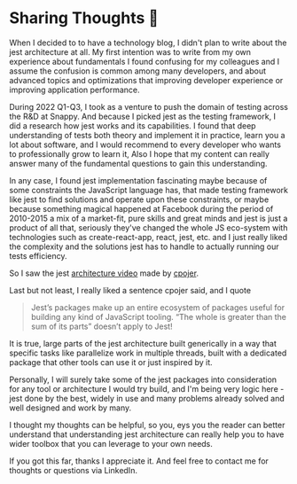 # Sharing Thoughts 🦉

When I decided to to have a technology blog, I didn't plan to write about the jest architecture at all.
My first intention was to write from my own experience about fundamentals I found confusing for my colleagues and I assume the confusion is common among many developers, and about advanced topics and optimizations that improving developer experience or improving application performance.

During 2022 Q1-Q3, I took as a venture to push the domain of testing across the R&D at Snappy.
And because I picked jest as the testing framework, I did a research how jest works and its capabilities.
I found that deep understanding of tests both theory and implement it in practice, learn you a lot about software, and I would recommend to every developer who wants to professionally grow to learn it, Also I hope that my content can really answer many of the fundamental questions to gain this understanding.

In any case, I found jest implementation fascinating maybe because of some constraints the JavaScript language has, that made testing framework like jest to find solutions and operate upon these constraints, or maybe because something magical happened at Facebook during the period of 2010-2015 a mix of a market-fit, pure skills and great minds and jest is just a product of all that, seriously they've changed the whole JS eco-system with technologies such as create-react-app, react, jest, etc. and I just really liked the complexity and the solutions jest has to handle to actually running our tests efficiency.

So I saw the jest [architecture video](https://jestjs.io/docs/architecture) made by [cpojer](https://github.com/cpojer).

Last but not least, I really liked a sentence cpojer said, and I quote

> Jest’s packages make up an entire ecosystem of packages useful for building any kind of JavaScript tooling.
> “The whole is greater than the sum of its parts” doesn’t apply to Jest!

It is true, large parts of the jest architecture built generically in a way that specific tasks like parallelize work in multiple threads,
built with a dedicated package that other tools can use it or just inspired by it.

Personally, I will surely take some of the jest packages into consideration for any tool or architecture I would try build, and I'm being very logic here - jest done by the best, widely in use and many problems already solved and well designed and work by many.

I thought my thoughts can be helpful, so you, eys you the reader can better understand that understanding jest architecture can really help you to have wider toolbox that you can leverage to your own needs.

If you got this far, thanks I appreciate it.
And feel free to contact me for thoughts or questions via LinkedIn.

